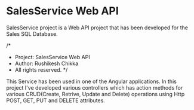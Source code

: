 # SalesService Web API

SalesService project is a Web API project that has been developed for the Sales SQL Database. 

/*

* Project: SalesService Web API
* Author: Rushikesh Chikka
* All rights reserved. */

This Service has been used in one of the Angular applications. In this project I've developed various controllers which has action methods
for various CRUD(Create, Retrive, Update and Delete) operations using Http POST, GET, PUT and DELETE attributes.
